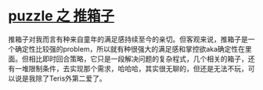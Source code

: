 # [puzzle 之 推箱子](https://github.com/zerone0x/tmpbackup/issues/113)

推箱子对我而言有种来自童年的满足感持续至今的亲切。但客观来说，推箱子是一个确定性比较强的problem，所以就有种很强大的满足感和掌控欲aka确定性在里面。但相比即时回合策略，它只是一段解决问题的复杂程式，几个相关的箱子，还有一堆限制条件，去实现那个需求，哈哈哈，其实很无聊的，但还是无法不玩，可以说是我除了Teris外第二爱了。
